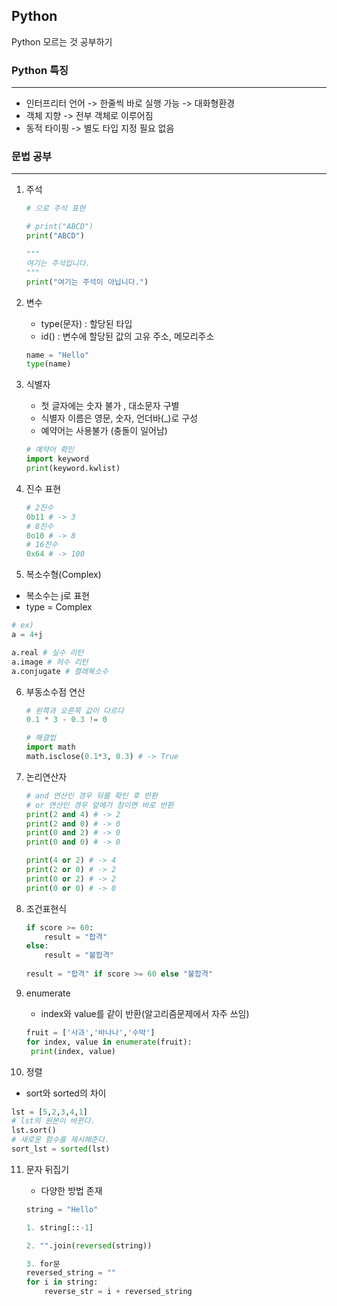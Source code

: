 ## Python

Python 모르는 것 공부하기



### Python 특징

-----------------------

 - 인터프리터 언어 -> 한줄씩 바로 실행 가능 -> 대화형환경
 - 객체 지향 -> 전부 객체로 이루어짐
 - 동적 타이핑 -> 별도 타입 지정 필요 없음



###  문법 공부

------

1. 주석

   ```python
   # 으로 주석 표현
   
   # print("ABCD")
   print("ABCD")
   
   """
   여기는 주석입니다.
   """
   print("여기는 주석이 아닙니다.")
   ```

2. 변수

   - type(문자) : 할당된 타입
   - id() : 변수에 할당된 값의 고유 주소, 메모리주소

   ```python
   name = "Hello"
   type(name)
   ```

3. 식별자

   - 첫 글자에는 숫자 불가 , 대소문자 구별
   - 식별자 이름은 영문, 숫자, 언더바(_)로 구성
   - 예약어는 사용불가 (충돌이 일어남)

   ```python
   # 예약어 확인
   import keyword
   print(keyword.kwlist)
   ```

4. 진수 표현

   ```python
   # 2진수
   0b11 # -> 3
   # 8진수
   0o10 # -> 8
   # 16진수
   0x64 # -> 100
   ```

5.  복소수형(Complex)

   - 복소수는 j로 표현
   - type = Complex

   ```python
   # ex) 
   a = 4+j
   
   a.real # 실수 리턴
   a.image # 허수 리턴
   a.conjugate # 켤레복소수
   ```

6. 부동소수점 연산

   ```python
   # 왼쪽과 오른쪽 값이 다르다
   0.1 * 3 - 0.3 != 0
   
   # 해결법
   import math
   math.isclose(0.1*3, 0.3) # -> True
   ```

7. 논리연산자

   ```python
   # and 연산인 경우 뒤를 확인 후 반환
   # or 연산인 경우 앞에가 참이면 바로 반환
   print(2 and 4) # -> 2
   print(2 and 0) # -> 0
   print(0 and 2) # -> 0
   print(0 and 0) # -> 0
   
   print(4 or 2) # -> 4
   print(2 or 0) # -> 2
   print(0 or 2) # -> 2
   print(0 or 0) # -> 0
   ```

8. 조건표현식

   ```python
   if score >= 60:
       result = "합격"
   else:
       result = "불합격"
       
   result = "합격" if score >= 60 else "불합격"
   ```

9. enumerate

   - index와 value를 같이 반환(알고리즘문제에서 자주 쓰임)

   ```python
   fruit = ['사과','바나나','수박']
   for index, value in enumerate(fruit):
   	print(index, value)
   ```

10. 정렬

   - sort와 sorted의 차이

   ```python
   lst = [5,2,3,4,1]
   # lst의 원본이 바뀐다.
   lst.sort()
   # 새로운 함수를 제시해준다.
   sort_lst = sorted(lst)
   ```

11. 문자 뒤집기

    - 다양한 방법 존재

    ```Python
    string = "Hello"
    
    1. string[::-1]
    
    2. "".join(reversed(string))
    
    3. for문
    reversed_string = ""
    for i in string:
        reverse_str = i + reversed_string
    ```

    

